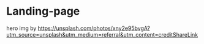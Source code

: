 # Landing-page

hero img by https://unsplash.com/photos/xny2e95bvgA?utm_source=unsplash&utm_medium=referral&utm_content=creditShareLink
